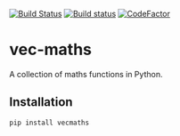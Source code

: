 [![Build Status](https://travis-ci.org/aplowman/vec-maths.svg?branch=master)](https://travis-ci.org/aplowman/vec-maths)
[![Build status](https://ci.appveyor.com/api/projects/status/m3qak8yixyv6q154/branch/master?svg=true)](https://ci.appveyor.com/project/aplowman/vec-maths/branch/master)
[![CodeFactor](https://www.codefactor.io/repository/github/aplowman/vec-maths/badge/master)](https://www.codefactor.io/repository/github/aplowman/vec-maths/overview/master)

# vec-maths
A collection of maths functions in Python.

## Installation
`pip install vecmaths`
